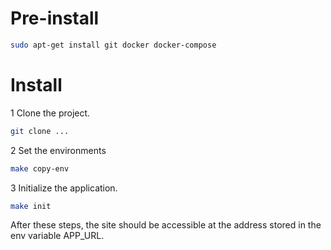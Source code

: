 # Pre-install
```bash
sudo apt-get install git docker docker-compose
```

# Install
1 Clone the project.
```bash
git clone ...
```
2 Set the environments
```bash
make copy-env
```
3 Initialize the application.
```bash
make init
```

After these steps, the site should be accessible at the address stored in the env variable APP_URL.